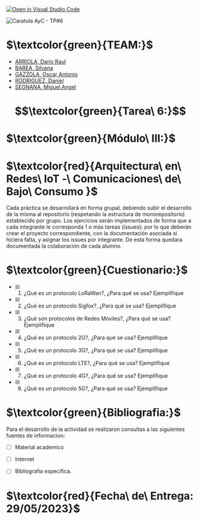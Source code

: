 [![Open in Visual Studio Code](https://classroom.github.com/assets/open-in-vscode-718a45dd9cf7e7f842a935f5ebbe5719a5e09af4491e668f4dbf3b35d5cca122.svg)](https://classroom.github.com/online_ide?assignment_repo_id=11223669&assignment_repo_type=AssignmentRepo)


![Caratula AyC - TP#6](https://github.com/ISPC-TST-ARQUITECTURA-Y-CONECTIVIDAD/ISPC-TST-ARQUITECTURA-Y-CONECTIVIDAD-grupo-7/assets/46485082/aee4284b-abcb-4599-b22b-af86867be3ca)


# $\textcolor{green}{TEAM:}$

- [ARRIOLA, Dario Raul](https://github.com/dr-arriola)
- [BAREA, Silvana](https://github.com/recursosssbb)
- [GAZZOLA, Oscar Antonio](https://github.com/OscarAGazzola )
- [RODRIGUEZ, Daniel](https://github.com/danydeitu)
- [SEGNANA, Miguel Angel](https://github.com/guelo2019 )



# $$\textcolor{green}{Tarea\ 6:}$$

# $\textcolor{green}{Módulo\ III:}$

# $\textcolor{red}{Arquitectura\ en\ Redes\ IoT -\ Comunicaciones\ de\ Bajo\ Consumo }$

Cada práctica se desarrollará en forma grupal, debiendo subir el
desarrollo de la misma al repositorio (respetando la estructura de
monorepositorio) establecido por grupo. Los ejercicios serán
implementados de forma que a cada integrante le corresponda 1 o más
tareas (issues); por lo que deberán crear el proyecto correspondiente,
con la documentación asociada si hiciera falta, y asignar los issues por
integrante. De esta forma quedara documentada la colaboración de
cada alumno.

# $\textcolor{green}{Cuestionario:}$


- [x] 1) ¿Qué es un protocolo LoRaWan?, ¿Para qué se usa? Ejemplifique 
- [x] 2) ¿Qué es un protocolo Sigfox?, ¿Para qué se usa? Ejemplifique 
- [x] 3) ¿Qué son protocolos de Redes Móviles?, ¿Para qué se usa? Ejemplifique 
- [x] 4) ¿Qué es un protocolo 2G?, ¿Para qué se usa? Ejemplifique 
- [x] 5) ¿Qué es un protocolo 3G?, ¿Para qué se usa? Ejemplifique 
- [x] 6) ¿Qué es un protocolo LTE?, ¿Para qué se usa? Ejemplifique
- [x] 7) ¿Qué es un protocolo 4G?, ¿Para qué se usa? Ejemplifique
- [x] 8) ¿Qué es un protocolo 5G?, ¿Para qué se usa? Ejemplifique 



# $\textcolor{green}{Bibliografia:}$


Para el desarrollo de la actividad se realizaron consultas a las siguientes fuentes de informacion:

- [ ] Material academico
- [ ] Internet
- [ ] Bibliografia especifica.


# $\textcolor{red}{Fecha\ de\ Entrega: 29/05/2023}$









